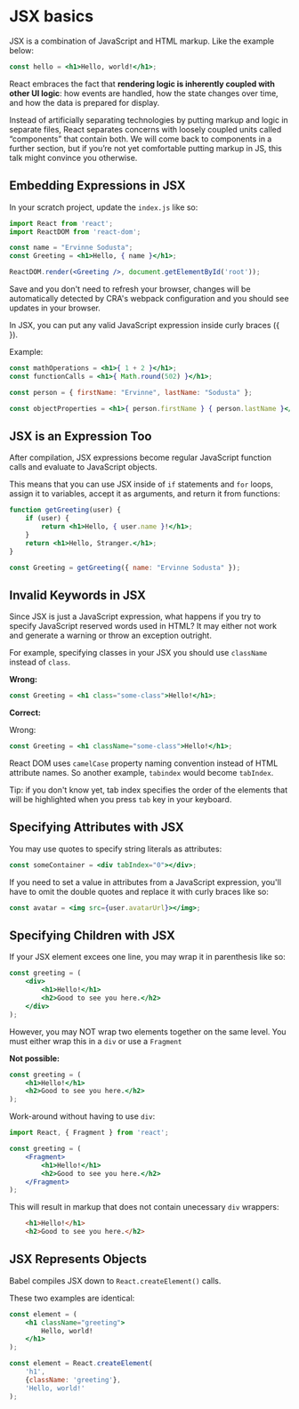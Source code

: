 # JSX basics

JSX is a combination of JavaScript and HTML markup. Like the example below:

```jsx
const hello = <h1>Hello, world!</h1>;
```

React embraces the fact that __rendering logic is inherently coupled with other UI logic__: how events are handled, how the state changes over time, and how the data is prepared for display.

Instead of artificially separating technologies by putting markup and logic in separate files, React separates concerns with loosely coupled units called “components” that contain both. We will come back to components in a further section, but if you’re not yet comfortable putting markup in JS, this talk might convince you otherwise.

## Embedding Expressions in JSX

In your scratch project, update the `index.js` like so:

```jsx
import React from 'react';
import ReactDOM from 'react-dom';

const name = "Ervinne Sodusta";
const Greeting = <h1>Hello, { name }</h1>;

ReactDOM.render(<Greeting />, document.getElementById('root'));
```

Save and you don't need to refresh your browser, changes will be automatically detected by CRA's webpack configuration and you should see updates in your browser.

In JSX, you can put any valid JavaScript expression inside curly braces ({ }).

Example:

```jsx
const mathOperations = <h1>{ 1 + 2 }</h1>;
const functionCalls = <h1>{ Math.round(502) }</h1>;

const person = { firstName: "Ervinne", lastName: "Sodusta" };

const objectProperties = <h1>{ person.firstName } { person.lastName }</h1>;
```

## JSX is an Expression Too

After compilation, JSX expressions become regular JavaScript function calls and evaluate to JavaScript objects.

This means that you can use JSX inside of `if` statements and `for` loops, assign it to variables, accept it as arguments, and return it from functions:

```jsx
function getGreeting(user) {
    if (user) {
        return <h1>Hello, { user.name }!</h1>;
    }
    return <h1>Hello, Stranger.</h1>;
}

const Greeting = getGreeting({ name: "Ervinne Sodusta" });
```

## Invalid Keywords in JSX

Since JSX is just a JavaScript expression, what happens if you try to specify JavaScript reserved words used in HTML? It may either not work and generate a warning or throw an exception outright.

For example, specifying classes in your JSX you should use `className` instead of `class`.

__Wrong:__

```jsx
const Greeting = <h1 class="some-class">Hello!</h1>;
```

__Correct:__

Wrong:

```jsx
const Greeting = <h1 className="some-class">Hello!</h1>;
```

React DOM uses `camelCase` property naming convention instead of HTML attribute names. So another example, `tabindex` would become `tabIndex`.

Tip: if you don't know yet, tab index specifies the order of the elements that will be highlighted when you press `tab` key in your keyboard.

## Specifying Attributes with JSX

You may use quotes to specify string literals as attributes:

```jsx
const someContainer = <div tabIndex="0"></div>;
```

If you need to set a value in attributes from a JavaScript expression, you'll have to omit the double quotes and replace it with curly braces like so:

```jsx
const avatar = <img src={user.avatarUrl}></img>;
```

## Specifying Children with JSX

If your JSX element excees one line, you may wrap it in parenthesis like so:

```jsx
const greeting = (
    <div>
        <h1>Hello!</h1>
        <h2>Good to see you here.</h2>
    </div>
);
```

However, you may NOT wrap two elements together on the same level. You must either wrap this in a `div` or use a `Fragment`

__Not possible:__

```jsx
const greeting = (
    <h1>Hello!</h1>
    <h2>Good to see you here.</h2>
);
```

Work-around without having to use `div`:

```jsx
import React, { Fragment } from 'react';

const greeting = (
    <Fragment>
        <h1>Hello!</h1>
        <h2>Good to see you here.</h2>
    </Fragment>
);
```

This will result in markup that does not contain unecessary `div` wrappers:

```html
    <h1>Hello!</h1>
    <h2>Good to see you here.</h2>
```

## JSX Represents Objects

Babel compiles JSX down to `React.createElement()` calls.

These two examples are identical:

```jsx
const element = (
    <h1 className="greeting">
        Hello, world!
    </h1>
);
```

```jsx
const element = React.createElement(
    'h1',
    {className: 'greeting'},
    'Hello, world!'
);
```
